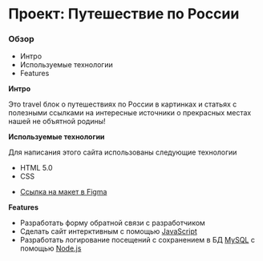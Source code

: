 # Проект: Путешествие по России

### Обзор
* Интро
* Используемые технологии
* Features

**Интро**

Это travel блок о путешествиях по России в картинках и статьях с полезными ссылками на интересные источники о
прекрасных местах нашей не объятной родины!


**Используемые технологии**

Для написания этого сайта использованы следующие технологии
- HTML 5.0
- CSS

* [Ссылка на макет в Figma](https://www.figma.com/file/5S2WSbEFL6awjVWJ0NWL8Q/Sprint-3_-Russia-_-desktop-mobile?node-id=28503%3A0)

**Features**

- Разработать форму обратной связи с разработчиком
- Сделать сайт интерктивным с помощью [JavaScript]
- Разработать логирование посещений с сохранением в БД [MySQL] с помощью [Node.js]

[JavaScript]: <https://ru.wikipedia.org/wiki/JavaScript>
[MySQL]: <https://ru.wikipedia.org/wiki/MySQL>
[Node.js]: <https://ru.wikipedia.org/wiki/Node.js>
